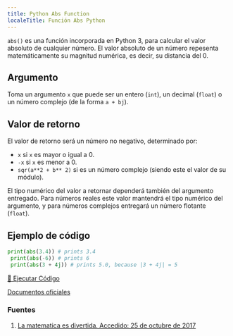 ```yaml
---
title: Python Abs Function
localeTitle: Función Abs Python
---
```

`abs()` es una función incorporada en Python 3, para calcular el valor absoluto de cualquier número. El valor absoluto de un número repesenta matemáticamente su magnitud numérica, es decir, su distancia del 0.

## Argumento

Toma un argumento `x` que puede ser un entero (`int`), un decimal (`float`) o un número complejo (de la forma `a + bj`).

## Valor de retorno

El valor de retorno será un número no negativo, determinado por:

- `x` si `x` es mayor o igual a 0.
- `-x` si `x` es menor a 0.
- `sqr(a**2 + b** 2)` si es un número complejo (siendo este el valor de su módulo).

El tipo numérico del valor a retornar dependerá también del argumento entregado. Para números reales este valor mantendrá el tipo numérico del argumento, y para números complejos entregará un número flotante (`float`).

## Ejemplo de código

```python
print(abs(3.4)) # prints 3.4
 print(abs(-6)) # prints 6
 print(abs(3 + 4j)) # prints 5.0, because |3 + 4j| = 5
```

[🚀 Ejecutar Código](https://repl.it/CL8k/0)

[Documentos oficiales](https://docs.python.org/3/library/functions.html#abs)

### Fuentes

1.  [La matematica es divertida. Accedido: 25 de octubre de 2017](https://www.mathsisfun.com/numbers/absolute-value.html)
